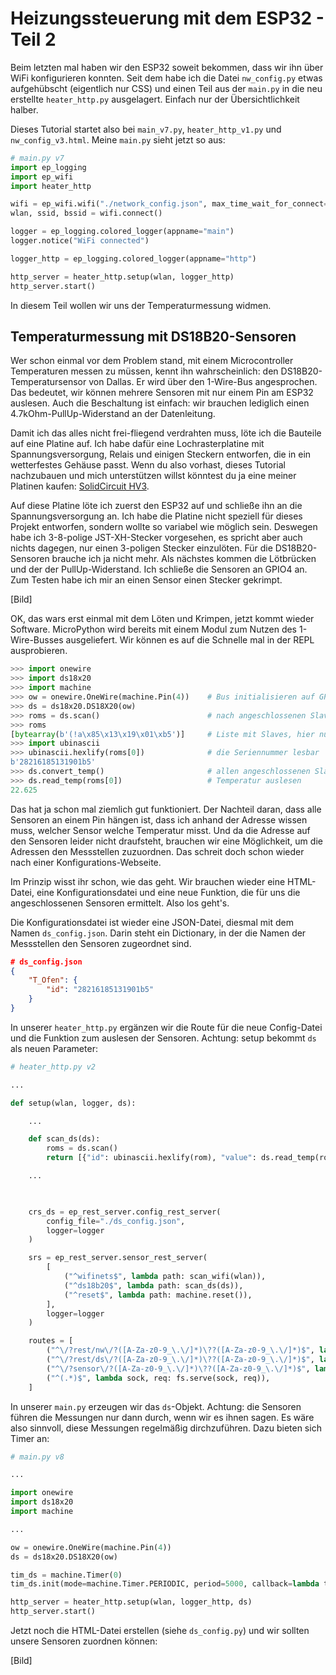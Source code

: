 # Heizungssteuerung mit dem ESP32 - Teil 2

Beim letzten mal haben wir den ESP32 soweit bekommen, dass wir ihn über WiFi konfigurieren konnten. Seit dem habe ich die Datei `nw_config.py` etwas aufgehübscht (eigentlich nur CSS) und einen Teil aus der `main.py` in die neu erstellte `heater_http.py` ausgelagert. Einfach nur der Übersichtlichkeit halber.

Dieses Tutorial startet also bei `main_v7.py`, `heater_http_v1.py` und `nw_config_v3.html`. Meine `main.py` sieht jetzt so aus:

```python
# main.py v7
import ep_logging
import ep_wifi
import heater_http

wifi = ep_wifi.wifi("./network_config.json", max_time_wait_for_connect=10)
wlan, ssid, bssid = wifi.connect()

logger = ep_logging.colored_logger(appname="main")
logger.notice("WiFi connected")

logger_http = ep_logging.colored_logger(appname="http")

http_server = heater_http.setup(wlan, logger_http)
http_server.start()
```

In diesem Teil wollen wir uns der Temperaturmessung widmen.

## Temperaturmessung mit DS18B20-Sensoren

Wer schon einmal vor dem Problem stand, mit einem Microcontroller Temperaturen messen zu müssen, kennt ihn wahrscheinlich: den DS18B20-Temperatursensor von Dallas. Er wird über den 1-Wire-Bus angesprochen. Das bedeutet, wir können mehrere Sensoren mit nur einem Pin am ESP32 auslesen. Auch die Beschaltung ist einfach: wir brauchen lediglich einen 4.7kOhm-PullUp-Widerstand an der Datenleitung. 

Damit ich das alles nicht frei-fliegend verdrahten muss, löte ich die Bauteile auf eine Platine auf. Ich habe dafür eine Lochrasterplatine mit Spannungsversorgung, Relais und einigen Steckern entworfen, die in ein wetterfestes Gehäuse passt. Wenn du also vorhast, dieses Tutorial nachzubauen und mich unterstützen willst könntest du ja eine meiner Platinen kaufen: [SolidCircuit HV3](https://www.eydam-prototyping.com/product/solidcircuit-hv3/).

Auf diese Platine löte ich zuerst den ESP32 auf und schließe ihn an die Spannungsversorgung an. Ich habe die Platine nicht speziell für dieses Projekt entworfen, sondern wollte so variabel wie möglich sein. Deswegen habe ich 3-8-polige JST-XH-Stecker vorgesehen, es spricht aber auch nichts dagegen, nur einen 3-poligen Stecker einzulöten. Für die DS18B20-Sensoren brauche ich ja nicht mehr.
Als nächstes kommen die Lötbrücken und der der PullUp-Widerstand. Ich schließe die Sensoren an GPIO4 an. Zum Testen habe ich mir an einen Sensor einen Stecker gekrimpt.

[Bild]

OK, das wars erst einmal mit dem Löten und Krimpen, jetzt kommt wieder Software. MicroPython wird bereits mit einem Modul zum Nutzen des 1-Wire-Busses ausgeliefert. Wir können es auf die Schnelle mal in der REPL ausprobieren. 

```python
>>> import onewire
>>> import ds18x20
>>> import machine
>>> ow = onewire.OneWire(machine.Pin(4))    # Bus initialisieren auf GPIO4
>>> ds = ds18x20.DS18X20(ow)
>>> roms = ds.scan()                        # nach angeschlossenen Slaves suchen
>>> roms
[bytearray(b'(!a\x85\x13\x19\x01\xb5')]     # Liste mit Slaves, hier nur einer
>>> import ubinascii
>>> ubinascii.hexlify(roms[0])              # die Seriennummer lesbar
b'28216185131901b5'
>>> ds.convert_temp()                       # allen angeschlossenen Slaves den Befehl zum messen geben
>>> ds.read_temp(roms[0])                   # Temperatur auslesen
22.625
```

Das hat ja schon mal ziemlich gut funktioniert. Der Nachteil daran, dass alle Sensoren an einem Pin hängen ist, dass ich anhand der Adresse wissen muss, welcher Sensor welche Temperatur misst. Und da die Adresse auf den Sensoren leider nicht draufsteht, brauchen wir eine Möglichkeit, um die Adressen den Messstellen zuzuordnen. Das schreit doch schon wieder nach einer Konfigurations-Webseite.

Im Prinzip wisst ihr schon, wie das geht. Wir brauchen wieder eine HTML-Datei, eine Konfigurationsdatei und eine neue Funktion, die für uns die angeschlossenen Sensoren ermittelt. Also los geht's. 

Die Konfigurationsdatei ist wieder eine JSON-Datei, diesmal mit dem Namen `ds_config.json`. Darin steht ein Dictionary, in der die Namen der Messstellen den Sensoren zugeordnet sind.

```json
# ds_config.json
{
    "T_Ofen": {
        "id": "28216185131901b5"
    }
}
```

In unserer `heater_http.py` ergänzen wir die Route für die neue Config-Datei und die Funktion zum auslesen der Sensoren. Achtung: setup bekommt `ds` als neuen Parameter:

```python
# heater_http.py v2

...

def setup(wlan, logger, ds):

    ...

    def scan_ds(ds):
        roms = ds.scan()
        return [{"id": ubinascii.hexlify(rom), "value": ds.read_temp(rom)} for rom in roms]

    ...

    

    crs_ds = ep_rest_server.config_rest_server(
        config_file="./ds_config.json",
        logger=logger
    )

    srs = ep_rest_server.sensor_rest_server(
        [
            ("^wifinets$", lambda path: scan_wifi(wlan)),
            ("^ds18b20$", lambda path: scan_ds(ds)),
            ("^reset$", lambda path: machine.reset()),
        ],
        logger=logger
    )

    routes = [
        ("^\/?rest/nw\/?([A-Za-z0-9_\.\/]*)\??([A-Za-z0-9_\.\/]*)$", lambda sock, req: crs_nw.serve(sock, req)), 
        ("^\/?rest/ds\/?([A-Za-z0-9_\.\/]*)\??([A-Za-z0-9_\.\/]*)$", lambda sock, req: crs_ds.serve(sock, req)), 
        ("^\/?sensor\/?([A-Za-z0-9_\.\/]*)\??([A-Za-z0-9_\.\/]*)$", lambda sock, req: srs.serve(sock, req)),
        ("^(.*)$", lambda sock, req: fs.serve(sock, req)), 
    ]

```

In unserer `main.py` erzeugen wir das `ds`-Objekt. Achtung: die Sensoren führen die Messungen nur dann durch, wenn wir es ihnen sagen. Es wäre also sinnvoll, diese Messungen regelmäßig dirchzuführen. Dazu bieten sich Timer an:

```python
# main.py v8

...

import onewire
import ds18x20
import machine

...

ow = onewire.OneWire(machine.Pin(4))
ds = ds18x20.DS18X20(ow)

tim_ds = machine.Timer(0)
tim_ds.init(mode=machine.Timer.PERIODIC, period=5000, callback=lambda timer: ds.convert_temp())

http_server = heater_http.setup(wlan, logger_http, ds)
http_server.start()
```

Jetzt noch die HTML-Datei erstellen (siehe `ds_config.py`) und wir sollten unsere Sensoren zuordnen können:

[Bild]

